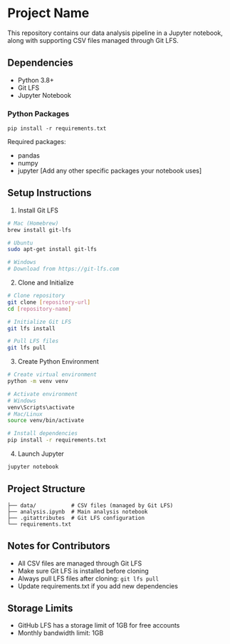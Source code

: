# Project Name

This repository contains our data analysis pipeline in a Jupyter notebook, along with supporting CSV files managed through Git LFS.

## Dependencies

- Python 3.8+
- Git LFS
- Jupyter Notebook

### Python Packages
```
pip install -r requirements.txt
```

Required packages:
- pandas
- numpy
- jupyter
[Add any other specific packages your notebook uses]

## Setup Instructions

1. Install Git LFS
```bash
# Mac (Homebrew)
brew install git-lfs

# Ubuntu
sudo apt-get install git-lfs

# Windows
# Download from https://git-lfs.com
```

2. Clone and Initialize
```bash
# Clone repository
git clone [repository-url]
cd [repository-name]

# Initialize Git LFS
git lfs install

# Pull LFS files
git lfs pull
```

3. Create Python Environment
```bash
# Create virtual environment
python -m venv venv

# Activate environment
# Windows
venv\Scripts\activate
# Mac/Linux
source venv/bin/activate

# Install dependencies
pip install -r requirements.txt
```

4. Launch Jupyter
```bash
jupyter notebook
```

## Project Structure
```
├── data/           # CSV files (managed by Git LFS)
├── analysis.ipynb  # Main analysis notebook
├── .gitattributes  # Git LFS configuration
└── requirements.txt
```

## Notes for Contributors
- All CSV files are managed through Git LFS
- Make sure Git LFS is installed before cloning
- Always pull LFS files after cloning: `git lfs pull`
- Update requirements.txt if you add new dependencies

## Storage Limits
- GitHub LFS has a storage limit of 1GB for free accounts
- Monthly bandwidth limit: 1GB

